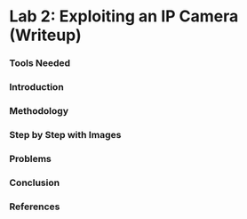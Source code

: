 # Lab 2: Exploiting an IP Camera (Writeup)
### Tools Needed
### Introduction
### Methodology
### Step by Step with Images
### Problems
### Conclusion
### References
